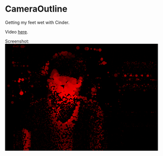 CameraOutline
=============

Getting my feet wet with Cinder.

Video [here](https://drive.google.com/file/d/0B3CawMQy2y78WS0xYVQ2U1kwVmc/view?usp=sharing).

Screenshot:
![Screenshot](cinder.png)
